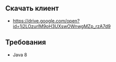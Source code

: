 ## Скачать клиент

 - https://drive.google.com/open?id=1j2LOzurlM9oH3UXswOWnwgMZp_rzA7d9
 
## Требования

- Java 8
